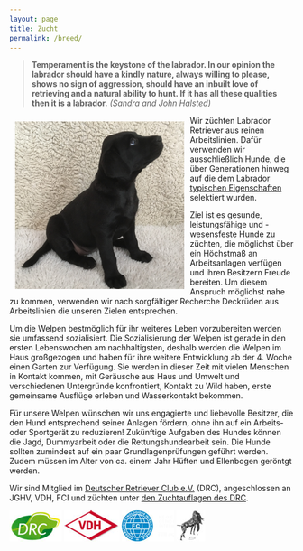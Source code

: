 ```yaml
---
layout: page
title: Zucht
permalink: /breed/
---
```


> **Temperament is the keystone of the labrador. In our opinion the labrador should have a kindly nature, always willing to please, shows no sign of aggression, should have an inbuilt love of retrieving and a natural ability to hunt. If it has all these qualities then it is a labrador.** 
> *(Sandra and John Halsted)*
>


<img src="/assets/Reggae-welpe.jpg" width="300px" style="float: left;margin: 2%;" title="Baby Reggae, by Stefan Hübner">
Wir züchten Labrador Retriever aus reinen Arbeitslinien. Dafür verwenden wir ausschließlich Hunde, die über Generationen hinweg auf die dem Labrador <a href="https://drc.de/retrieverrassen/labrador-retriever/beschreibung" target="_blank">typischen Eigenschaften</a> selektiert wurden.

Ziel ist es gesunde, leistungsfähige und -wesensfeste Hunde zu züchten, die möglichst über ein Höchstmaß an Arbeitsanlagen verfügen und ihren Besitzern Freude bereiten. Um diesem Anspruch möglichst nahe zu kommen, verwenden wir nach sorgfältiger Recherche Deckrüden aus Arbeitslinien die unseren Zielen entsprechen.

Um die Welpen bestmöglich für ihr weiteres Leben vorzubereiten werden sie umfassend sozialisiert. Die Sozialisierung der Welpen ist gerade in den ersten Lebenswochen am nachhaltigsten, deshalb werden die Welpen im Haus großgezogen und haben für ihre weitere Entwicklung ab der 4. Woche einen Garten zur Verfügung. Sie werden in dieser Zeit mit vielen Menschen in Kontakt kommen, mit Geräusche aus Haus und Umwelt und verschiedenen Untergründe konfrontiert, Kontakt zu Wild haben, erste gemeinsame Ausflüge erleben und Wasserkontakt bekommen.

Für unsere Welpen wünschen wir uns engagierte und liebevolle Besitzer, die den Hund entsprechend seiner Anlagen fördern, ohne ihn auf ein Arbeits- oder Sportgerät zu reduzieren! Zukünftige Aufgaben des Hundes können die Jagd, Dummyarbeit oder die Rettungshundearbeit sein. Die Hunde sollten zumindest auf ein paar Grundlagenprüfungen geführt werden. Zudem müssen im Alter von ca. einem Jahr Hüften und Ellenbogen geröntgt werden.

Wir sind Mitglied im <a href="https://drc.de/" target="_blank">Deutscher Retriever Club e.V.</a> (DRC), angeschlossen an JGHV, VDH, FCI und züchten unter <a href="https://drc.de/zucht/zucht/ordnungen-vorschriften" target="_blank">den Zuchtauflagen des DRC</a>.


<img src="/assets/logo-drc.jpg"> <img src="/assets/logo-vdh.jpg"> <img src="/assets/logo-fci.jpg"> <img src="/assets/logo-jghv.jpg">

